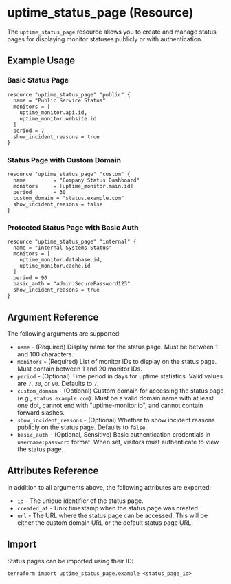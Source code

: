 # uptime_status_page (Resource)

The `uptime_status_page` resource allows you to create and manage status pages for displaying monitor statuses publicly or with authentication.

## Example Usage

### Basic Status Page

```hcl
resource "uptime_status_page" "public" {
  name = "Public Service Status"
  monitors = [
    uptime_monitor.api.id,
    uptime_monitor.website.id
  ]
  period = 7
  show_incident_reasons = true
}
```

### Status Page with Custom Domain

```hcl
resource "uptime_status_page" "custom" {
  name         = "Company Status Dashboard"
  monitors     = [uptime_monitor.main.id]
  period       = 30
  custom_domain = "status.example.com"
  show_incident_reasons = false
}
```

### Protected Status Page with Basic Auth

```hcl
resource "uptime_status_page" "internal" {
  name = "Internal Systems Status"
  monitors = [
    uptime_monitor.database.id,
    uptime_monitor.cache.id
  ]
  period = 90
  basic_auth = "admin:SecurePassword123"
  show_incident_reasons = true
}
```

## Argument Reference

The following arguments are supported:

* `name` - (Required) Display name for the status page. Must be between 1 and 100 characters.
* `monitors` - (Required) List of monitor IDs to display on the status page. Must contain between 1 and 20 monitor IDs.
* `period` - (Optional) Time period in days for uptime statistics. Valid values are `7`, `30`, or `90`. Defaults to `7`.
* `custom_domain` - (Optional) Custom domain for accessing the status page (e.g., `status.example.com`). Must be a valid domain name with at least one dot, cannot end with "uptime-monitor.io", and cannot contain forward slashes.
* `show_incident_reasons` - (Optional) Whether to show incident reasons publicly on the status page. Defaults to `false`.
* `basic_auth` - (Optional, Sensitive) Basic authentication credentials in `username:password` format. When set, visitors must authenticate to view the status page.

## Attributes Reference

In addition to all arguments above, the following attributes are exported:

* `id` - The unique identifier of the status page.
* `created_at` - Unix timestamp when the status page was created.
* `url` - The URL where the status page can be accessed. This will be either the custom domain URL or the default status page URL.

## Import

Status pages can be imported using their ID:

```shell
terraform import uptime_status_page.example <status_page_id>
```